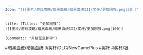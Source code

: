 ```yaml
---
Icon: "![[图片/游戏攻略/暗黑血统/暗黑血统III/奖杯/更加刚强.png|30]]"
---
```

```ad-common-silver-trophy
title: (Title:: "更加刚强")
![[图片/游戏攻略/暗黑血统/暗黑血统III/奖杯/更加刚强.png|100]]

(Comment:: "升级任意护甲")
```

#暗黑血统/暗黑血统III/奖杯/DLC/NewGamePlus #奖杯 #奖杯/银
